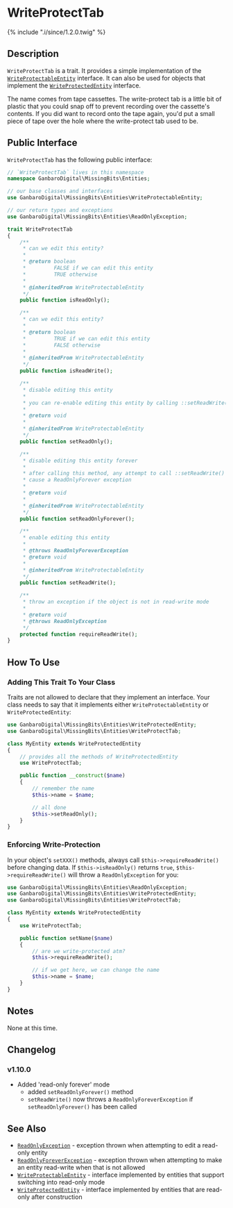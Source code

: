 # WriteProtectTab

{% include ".i/since/1.2.0.twig" %}

## Description

`WriteProtectTab` is a trait. It provides a simple implementation of the [`WriteProtectableEntity`](WriteProtectableEntity.class.html) interface. It can also be used for objects that implement the [`WriteProtectedEntity`](WriteProtectedEntity.class.html) interface.

<div class="callout info">
The name comes from tape cassettes. The write-protect tab is a little bit of plastic that you could snap off to prevent recording over the cassette's contents. If you did want to record onto the tape again, you'd put a small piece of tape over the hole where the write-protect tab used to be.
</div>

## Public Interface

`WriteProtectTab` has the following public interface:

```php
// `WriteProtectTab` lives in this namespace
namespace GanbaroDigital\MissingBits\Entities;

// our base classes and interfaces
use GanbaroDigital\MissingBits\Entities\WriteProtectableEntity;

// our return types and exceptions
use GanbaroDigital\MissingBits\Entities\ReadOnlyException;

trait WriteProtectTab
{
    /**
     * can we edit this entity?
     *
     * @return boolean
     *         FALSE if we can edit this entity
     *         TRUE otherwise
     *
     * @inheritedFrom WriteProtectableEntity
     */
    public function isReadOnly();

    /**
     * can we edit this entity?
     *
     * @return boolean
     *         TRUE if we can edit this entity
     *         FALSE otherwise
     *
     * @inheritedFrom WriteProtectableEntity
     */
    public function isReadWrite();

    /**
     * disable editing this entity
     *
     * you can re-enable editing this entity by calling ::setReadWrite()
     *
     * @return void
     *
     * @inheritedFrom WriteProtectableEntity
     */
    public function setReadOnly();

    /**
     * disable editing this entity forever
     *
     * after calling this method, any attempt to call ::setReadWrite() will
     * cause a ReadOnlyForever exception
     *
     * @return void
     *
     * @inheritedFrom WriteProtectableEntity
     */
    public function setReadOnlyForever();

    /**
     * enable editing this entity
     *
     * @throws ReadOnlyForeverException
     * @return void
     *
     * @inheritedFrom WriteProtectableEntity
     */
    public function setReadWrite();

    /**
     * throw an exception if the object is not in read-write mode
     *
     * @return void
     * @throws ReadOnlyException
     */
    protected function requireReadWrite();
}
```

## How To Use

### Adding This Trait To Your Class

Traits are not allowed to declare that they implement an interface. Your class needs to say that it implements either `WriteProtectableEntity` or `WriteProtectedEntity`:

```php
use GanbaroDigital\MissingBits\Entities\WriteProtectedEntity;
use GanbaroDigital\MissingBits\Entities\WriteProtectTab;

class MyEntity extends WriteProtectedEntity
{
    // provides all the methods of WriteProtectedEntity
    use WriteProtectTab;

    public function __construct($name)
    {
        // remember the name
        $this->name = $name;

        // all done
        $this->setReadOnly();
    }
}
```

### Enforcing Write-Protection

In your object's `setXXX()` methods, always call `$this->requireReadWrite()` before changing data. If `$this->isReadOnly()` returns `true`, `$this->requireReadWrite()` will throw a `ReadOnlyException` for you:

```php
use GanbaroDigital\MissingBits\Entities\ReadOnlyException;
use GanbaroDigital\MissingBits\Entities\WriteProtectedEntity;
use GanbaroDigital\MissingBits\Entities\WriteProtectTab;

class MyEntity extends WriteProtectedEntity
{
    use WriteProtectTab;

    public function setName($name)
    {
        // are we write-protected atm?
        $this->requireReadWrite();

        // if we get here, we can change the name
        $this->name = $name;
    }
}
```

## Notes

None at this time.

## Changelog

### v1.10.0

* Added 'read-only forever' mode
  - added `setReadOnlyForever()` method
  - `setReadWrite()` now throws a `ReadOnlyForeverException` if `setReadOnlyForever()` has been called

## See Also

* [`ReadOnlyException`](ReadOnlyException.class.html) - exception thrown when attempting to edit a read-only entity
* [`ReadOnlyForeverException`](ReadOnlyForeverException.class.html) - exception thrown when attempting to make an entity read-write when that is not allowed
* [`WriteProtectableEntity`](WriteProtectedEntity.class.html) - interface implemented by entities that support switching into read-only mode
* [`WriteProtectedEntity`](WriteProtectedEntity.class.html) - interface implemented by entities that are read-only after construction
